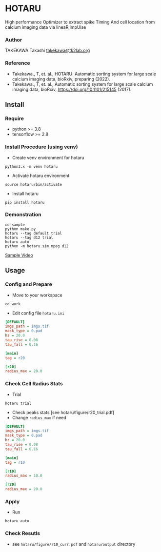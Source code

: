 # HOTARU

High performance Optimizer to extract spike Timing And cell location from calcium imaging data via lineaR impUlse

### Author
TAKEKAWA Takashi <takekawa@tk2lab.org>

### Reference
- Takekawa., T, et. al.,
  HOTARU: Automatic sorting system for large scale calcium imaging data,
  bioRxiv, preparing (2022).
- Takekawa., T, et. al.,
  Automatic sorting system for large scale calcium imaging data,
  bioRxiv, https://doi.org/10.1101/215145 (2017).


## Install

### Require
- python >= 3.8
- tensorflow >= 2.8

### Install Procedure (using venv)
- Create venv environment for hotaru
```shell
python3.x -m venv hotaru
```
- Activate hotaru environment
```shell
source hotaru/bin/activate
```
- Install hotaru
```shell
pip install hotaru
```


### Demonstration
```shell
cd sample
python make.py
hotaru --tag default trial
hotaru --tag d12 trial
hotaru auto
python -m hotaru.sim.mpeg d12
```

[Sample Video](https://drive.google.com/file/d/12jl1YTZDuNAq94ciJ-_Cj5tBcKmCqgRH)


## Usage

### Config and Prepare
- Move to your workspace
```shell
cd work
```
- Edit config file `hotaru.ini`
``` hotaru.ini
[DEFAULT]
imgs_path = imgs.tif
mask_type = 0.pad
hz = 20.0
tau_rise = 0.08
tau_fall = 0.16

[main]
tag = r20

[r20]
radius_max = 20.0
```

### Check Cell Radius Stats
- Trial
```shell
hotaru trial
```
- Check peaks stats
  [see hotaru/figure/r20_trial.pdf]
- Change `radius_max` if need
``` hotaru.ini
[DEFAULT]
imgs_path = imgs.tif
mask_type = 0.pad
hz = 20.0
tau_rise = 0.08
tau_fall = 0.16

[main]
tag = r10

[r10]
radius_max = 10.0

[r20]
radius_max = 20.0
```

### Apply
- Run
```shell
hotaru auto
```
  
### Check Resutls
- see `hotaru/figure/r10_curr.pdf` and `hotaru/output` directory
